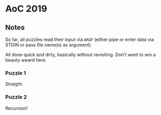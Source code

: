 # AoC 2019

## Notes

So far, all puzzles read their input via `ARGF` (either pipe or enter data via
STDIN  or pass file name(s) as argument).

All done quick and dirty, basically without revisiting.  Don't want to win a
beauty-award here.

### Puzzle 1
Straight.
### Puzzle 2
Recursion!
